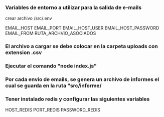 ### Variables de entorno a utilizar para la salida de e-mails
crear archivo /src/.env

EMAIL_HOST
EMAIL_PORT
EMAIL_HOST_USER
EMAIL_HOST_PASSWORD
EMAIL_FROM
RUTA_ARCHVIO_ASOCIADOS

### El archivo a cargar se debe colocar en la carpeta uploads con extension .csv

### Ejecutar el comando "node index.js"

### Por cada envio de emails, se genera un archivo de informes el cual se guarda en la ruta "src/informe/

### Tener instalado redis y configurar las siguientes variables
HOST_REDIS
PORT_REDIS
PASSWORD_REDIS
